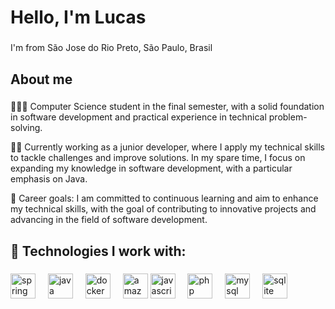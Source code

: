 <h1 align="left">Hello, I'm Lucas</h1>

###

<p align="left">I'm from São Jose do Rio Preto, São Paulo, Brasil</p>

###

<h2 align="left">About me</h2>

###

<p align="left">👨🏼‍🎓 Computer Science student in the final semester, with a solid foundation in software development and practical experience in technical problem-solving.

👨‍💻 Currently working as a junior developer, where I apply my technical skills to tackle challenges and improve solutions. In my spare time, I focus on expanding my knowledge in software development, with a particular emphasis on Java.

💼 Career goals: I am committed to continuous learning and aim to enhance my technical skills, with the goal of contributing to innovative projects and advancing in the field of software development.</p>

###

<h2 align="left">🔧 Technologies I work with:</h2>

###

<div align="left">
  <img src="https://cdn.jsdelivr.net/gh/devicons/devicon/icons/spring/spring-original.svg" height="40" alt="spring logo"  />
  <img width="12" />
  <img src="https://cdn.jsdelivr.net/gh/devicons/devicon/icons/java/java-original.svg" height="40" alt="java logo"  />
  <img width="12" />
  <img src="https://cdn.simpleicons.org/docker/FF2D20" height="40" alt="docker logo"  />
  <img width="12" />
  <img src="https://cdn.simpleicons.org/amazonwebservices/FF2D20" height="40" alt="amazonwebservices logo"  />
  <img src="https://cdn.jsdelivr.net/gh/devicons/devicon/icons/javascript/javascript-original.svg" height="40" alt="javascript logo"  />
  <img width="12" />
  <img src="https://cdn.jsdelivr.net/gh/devicons/devicon/icons/php/php-original.svg" height="40" alt="php logo"  />
  <img width="12" />
  <img src="https://cdn.jsdelivr.net/gh/devicons/devicon/icons/mysql/mysql-original.svg" height="40" alt="mysql logo"  />
  <img width="12" />
  <img src="https://cdn.jsdelivr.net/gh/devicons/devicon/icons/sqlite/sqlite-original.svg" height="40" alt="sqlite logo"  />
</div>

###

<div align="left">

</div>

###
